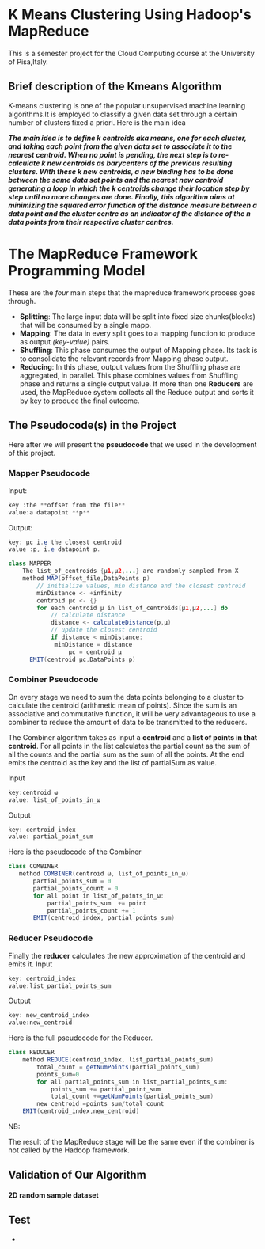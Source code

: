 # K Means Clustering Using Hadoop's MapReduce
This is a semester project for the Cloud Computing course at the University of Pisa,Italy.
## Brief description of the Kmeans Algorithm
K-means clustering is one of the popular unsupervised machine learning algorithms.It is employed to classify a given data set through a 
certain number of clusters fixed a priori.
Here is the main idea 

***The main idea is to define *k* centroids aka means, one for each cluster, and taking each point from the given data set to associate it to the nearest centroid. When no point is pending, the next step is to re-calculate k new centroids as barycenters of the previous resulting clusters. With these k new centroids, a new binding has to be done between the same data set points and the nearest new centroid generating a loop in which the k centroids change their location step by step until no more changes are done. Finally, this algorithm aims at minimizing the squared error function of the distance measure between a data point and the cluster centre as an indicator of the distance of the *n* data points from their respective cluster centres.***

# The MapReduce Framework Programming Model
These are the *four* main steps that the mapreduce framework process goes through.
- **Splitting**: The large input data will be split into fixed size chunks(blocks) that will be consumed by a single mapp.
- **Mapping**: The data in every split goes to a mapping function to produce as output *(key-value)* pairs.
- **Shuffling**: This phase consumes the output of Mapping phase. Its task is to consolidate the relevant records from Mapping phase output. 
- **Reducing**: In this phase, output values from the Shuffling phase are aggregated, in parallel. This phase combines values from Shuffling phase and returns a single output value. If more than one **Reducers** are used, the MapReduce system collects all the Reduce output and sorts it by key to produce the final outcome.

## The Pseudocode(s) in the Project
Here after we will present the **pseudocode** that we used in the development of this project.
### Mapper Pseudocode
Input:
```java
key :the **offset from the file** 
value:a datapoint **p**
```
Output: 
```java
key: µc i.e the closest centroid
value :p, i.e datapoint p.
```
```java
class MAPPER
	The list_of_centroids {µ1,µ2,...} are randomly sampled from X
	method MAP(offset_file,DataPoints p)
		// initialize values, min distance and the closest centroid
		minDistance <- +infinity
		centroid µc <- {}
		for each centroid µ in list_of_centroids[µ1,µ2,...] do
			// calculate distance
			distance <- calculateDistance(p,µ)
		 	// update the closest centroid
		 	if distance < minDistance:
		   	 minDistance = distance
       		   	 µc = centroid µ
	  EMIT(centroid µc,DataPoints p)
```
### Combiner Pseudocode
On every stage we need to sum the data points belonging to a cluster to calculate the centroid (arithmetic mean of points). 
Since the sum is an associative and commutative function, it will be very advantageous to use a combiner to reduce the amount 
of data to be transmitted to the reducers.

The Combiner algorithm takes as input a **centroid** and a **list of points in that centroid**. For all points in the list calculates the partial count as the sum of all the counts and the partial sum as the sum of all the points. At the end emits the centroid as the key and the list of partialSum as value.

Input
```java
key:centroid ω
value: list_of_points_in_ω	
```
Output
```java
key: centroid_index
value: partial_point_sum
```
Here is the pseudocode of the Combiner
 ```java
class COMBINER
    method COMBINER(centroid ω, list_of_points_in_ω)
        partial_points_sum = 0
        partial_points_count = 0
        for all point in list_of_points_in_ω:
            partial_points_sum  += point
            partial_points_count += 1
        EMIT(centroid_index, partial_points_sum) 
```

### Reducer Pseudocode
Finally the **reducer** calculates the new approximation of the centroid and emits it. 
Input
```java
key: centroid_index
value:list_partial_points_sum
```
Output
```java
key: new_centroid_index
value:new_centroid
```
Here is the full pseudocode for the Reducer.
```java
class REDUCER
	method REDUCE(centroid_index, list_partial_points_sum)
		total_count = getNumPoints(partial_points_sum)
		points_sum=0
		for all partial_points_sum in list_partial_points_sum:
			points_sum += partial_point_sum
			total_count +=getNumPoints(partial_points_sum)
		new_centroid_=points_sum/total_count
	EMIT(centroid_index,new_centroid)
```
NB:

The result of the MapReduce stage will be the same even if the combiner is not called by the Hadoop framework.

## Validation of Our Algorithm
#### 2D random sample dataset

## Test 
-





